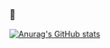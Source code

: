 ### 

[![Anurag's GitHub stats](https://github-readme-stats.vercel.app/api?username=NikolaiBorisov)](https://github.com/anuraghazra/github-readme-stats)
